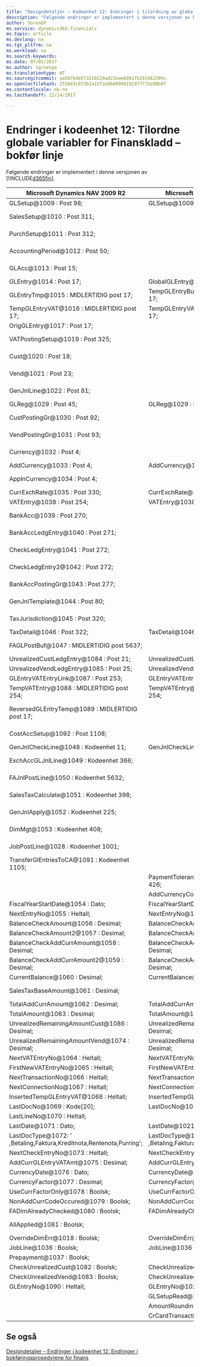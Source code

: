```yaml
---
title: "Designdetaljer – Kodeenhet 12: Endringer i tilordning av globale variabler for Finanskladd – bokfør linje | Microsoft-dokumentasjon"
description: "Følgende endringer er implementert i denne versjonen av Dynamics 365."
author: SorenGP
ms.service: dynamics365-financials
ms.topic: article
ms.devlang: na
ms.tgt_pltfrm: na
ms.workload: na
ms.search.keywords: 
ms.date: 07/01/2017
ms.author: sgroespe
ms.translationtype: HT
ms.sourcegitcommit: aa56764b5f3210229ad21eae6891fb201462209c
ms.openlocfilehash: 253043c8f3b2a15f2ed6d0990192977772e98b87
ms.contentlocale: nb-no
ms.lasthandoff: 12/14/2017

---
```

# <a name="codeunit-12-changes-mapping-global-variables-for-general-journal-post-line"></a>Endringer i kodeenhet 12: Tilordne globale variabler for Finanskladd – bokfør linje
Følgende endringer er implementert i denne versjonen av [!INCLUDE[d365fin](includes/d365fin_md.md)].  

|**Microsoft Dynamics NAV 2009 R2**|**Microsoft Dynamics NAV 2013 R2**|**Merknad**|  
|----------------------------------------|----------------------------------------|-----------------|  
|GLSetup@1009 : Post 98;|GLSetup@1009 : Post 98;|Uendret|  
|SalesSetup@1010 : Post 311;||Endret til lokal|  
|PurchSetup@1011 : Post 312;||Endret til lokal|  
|AccountingPeriod@1012 : Post 50;||Endret til lokal|  
|GLAcc@1013 : Post 15;||Endret til lokal|  
|GLEntry@1014 : Post 17;|GlobalGLEntry@1014 : Post 17;|Nytt navn|  
|GLEntryTmp@1015 : MIDLERTIDIG post 17;|TempGLEntryBuf@1010 : MIDLERTIDIG post 17;|Nytt navn|  
|TempGLEntryVAT@1016 : MIDLERTIDIG post 17;|TempGLEntryVAT@1016 : MIDLERTIDIG post 17;|Uendret|  
|OrigGLEntry@1017 : Post 17;||Slettet|  
|VATPostingSetup@1019 : Post 325;||Endret til lokal|  
|Cust@1020 : Post 18;||Endret til lokal|  
|Vend@1021 : Post 23;||Endret til lokal|  
|GenJnlLine@1022 : Post 81;||Endret til lokal|  
|GLReg@1029 : Post 45;|GLReg@1029 : Post 45;|Uendret|  
|CustPostingGr@1030 : Post 92;||Endret til lokal|  
|VendPostingGr@1031 : Post 93;||Endret til lokal|  
|Currency@1032 : Post 4;||Endret til lokal|  
|AddCurrency@1033 : Post 4;|AddCurrency@1033 : Post 4;|Uendret|  
|ApplnCurrency@1034 : Post 4;||Endret til lokal|  
|CurrExchRate@1035 : Post 330;|CurrExchRate@1035 : Post 330;|Uendret|  
|VATEntry@1038 : Post 254;|VATEntry@1038 : Post 254;|Uendret|  
|BankAcc@1039 : Post 270;||Endret til lokal|  
|BankAccLedgEntry@1040 : Post 271;||Endret til lokal|  
|CheckLedgEntry@1041 : Post 272;||Endret til lokal|  
|CheckLedgEntry2@1042 : Post 272;||Endret til lokal|  
|BankAccPostingGr@1043 : Post 277;||Endret til lokal|  
|GenJnlTemplate@1044 : Post 80;||Endret til lokal|  
|TaxJurisdiction@1045 : Post 320;||Endret til lokal|  
|TaxDetail@1046 : Post 322;|TaxDetail@1046 : Post 322;|Uendret|  
|FAGLPostBuf@1047 : MIDLERTIDIG post 5637;||Endret til lokal|  
|UnrealizedCustLedgEntry@1084 : Post 21;|UnrealizedCustLedgEntry@1084 : Post 21;|Uendret|  
|UnrealizedVendLedgEntry@1085 : Post 25;|UnrealizedVendLedgEntry@1085 : Post 25;|Uendret|  
|GLEntryVATEntryLink@1087 : Post 253;|GLEntryVATEntryLink@1087 : Post 253;|Uendret|  
|TempVATEntry@1088 : MIDLERTIDIG post 254;|TempVATEntry@1088 : MIDLERTIDIG post 254;|Uendret|  
|ReversedGLEntryTemp@1089 : MIDLERTIDIG post 17;||Flyttet til kodeenhet 17|  
|CostAccSetup@1092 : Post 1108;||Endret til lokal|  
|GenJnlCheckLine@1048 : Kodeenhet 11;|GenJnlCheckLine@1001 : Kodeenhet 11;|Uendret|  
|ExchAccGLJnlLine@1049 : Kodeenhet 366;||Endret til lokal|  
|FAJnlPostLine@1050 : Kodeenhet 5632;||Endret til lokal|  
|SalesTaxCalculate@1051 : Kodeenhet 398;||Endret til lokal|  
|GenJnlApply@1052 : Kodeenhet 225;||Endret til lokal|  
|DimMgt@1053 : Kodeenhet 408;||Endret til lokal|  
|JobPostLine@1028 : Kodeenhet 1001;||Endret til lokal|  
|TransferGlEntriesToCA@1091 : Kodeenhet 1105;||Endret til lokal|  
||PaymentToleranceMgt@1002 : Kodeenhet 426;|Lagt til|  
||AddCurrencyCode@1117 : Kode[10];|Lagt til|  
|FiscalYearStartDate@1054 : Dato;|FiscalYearStartDate@1011 : Dato;|Uendret|  
|NextEntryNo@1055 : Heltall;|NextEntryNo@1022 : Heltall;|Uendret|  
|BalanceCheckAmount@1056 : Desimal;|BalanceCheckAmount@1056 : Desimal;|Uendret|  
|BalanceCheckAmount2@1057 : Desimal;|BalanceCheckAmount2@1057 : Desimal;|Uendret|  
|BalanceCheckAddCurrAmount@1058 : Desimal;|BalanceCheckAddCurrAmount@1058 : Desimal;|Uendret|  
|BalanceCheckAddCurrAmount2@1059 : Desimal;|BalanceCheckAddCurrAmount2@1059 : Desimal;|Uendret|  
|CurrentBalance@1060 : Desimal;|CurrentBalance@1060 : Desimal;|Uendret|  
|SalesTaxBaseAmount@1061 : Desimal;||Endret til lokal|  
|TotalAddCurrAmount@1062 : Desimal;|TotalAddCurrAmount@1062 : Desimal;|Uendret|  
|TotalAmount@1063 : Desimal;|TotalAmount@1063 : Desimal;|Uendret|  
|UnrealizedRemainingAmountCust@1086 : Desimal;|UnrealizedRemainingAmountCust@1086 : Desimal;|Uendret|  
|UnrealizedRemainingAmountVend@1074 : Desimal;|UnrealizedRemainingAmountVend@1074 : Desimal;|Uendret|  
|NextVATEntryNo@1064 : Heltall;|NextVATEntryNo@1064 : Heltall;|Uendret|  
|FirstNewVATEntryNo@1065 : Heltall;|FirstNewVATEntryNo@1065 : Heltall;|Uendret|  
|NextTransactionNo@1066 : Heltall;|NextTransactionNo@1066 : Heltall;|Uendret|  
|NextConnectionNo@1067 : Heltall;|NextConnectionNo@1067 : Heltall;|Uendret|  
|InsertedTempGLEntryVAT@1068 : Heltall;|InsertedTempGLEntryVAT@1027 : Heltall;|Uendret|  
|LastDocNo@1069 : Kode[20];|LastDocNo@1023 : Kode[20];|Uendret|  
|LastLineNo@1070 : Heltall;||Slettet|  
|LastDate@1071 : Dato;|LastDate@1021 : Dato;|Uendret|  
|LastDocType@1072: ' ,Betaling,Faktura,Kreditnota,Rentenota,Purring';|LastDocType@1025: ' ,Betaling,Faktura,Kreditnota,Rentenota,Purring';|Uendret|  
|NextCheckEntryNo@1073 : Heltall;|NextCheckEntryNo@1028 : Heltall;|Uendret|  
|AddCurrGLEntryVATAmt@1075 : Desimal;|AddCurrGLEntryVATAmt@1017 : Desimal;|Uendret|  
|CurrencyDate@1076 : Dato;|CurrencyDate@1020 : Dato;|Uendret|  
|CurrencyFactor@1077 : Desimal;|CurrencyFactor@1019 : Desimal;|Uendret|  
|UseCurrFactorOnly@1078 : Boolsk;|UseCurrFactorOnly@1078 : Boolsk;|Uendret|  
|NonAddCurrCodeOccured@1079 : Boolsk;|NonAddCurrCodeOccured@1079 : Boolsk;|Uendret|  
|FADimAlreadyChecked@1080 : Boolsk;|FADimAlreadyChecked@1080 : Boolsk;|Uendret|  
|AllApplied@1081 : Boolsk;||Endret til lokal|  
|OverrideDimErr@1018 : Boolsk;|OverrideDimErr@1018 : Boolsk;|Uendret|  
|JobLine@1036 : Boolsk;|JobLine@1036 : Boolsk;|Uendret|  
|Prepayment@1037 : Boolsk;||Slettet|  
|CheckUnrealizedCust@1082 : Boolsk;|CheckUnrealizedCust@1082 : Boolsk;|Uendret|  
|CheckUnrealizedVend@1083 : Boolsk;|CheckUnrealizedVend@1083 : Boolsk;|Uendret|  
|GLEntryNo@1090 : Heltall;|GLEntryNo@1026 : Heltall;|Uendret|  
||GLSetupRead@1015 : Boolsk;|Lagt til|  
||AmountRoundingPrecision@1012 : Desimal;|Lagt til|  
||CrCardTransactionEntryNo@1013 : Heltall;|Lagt til|  

## <a name="see-also"></a>Se også  
 [Designdetaljer – Endringer i kodeenhet 12: Endringer i bokføringsprosedyrene for finans](design-details-codeunit-12-changes-changes-in-general-journal-post-procedures.md)

